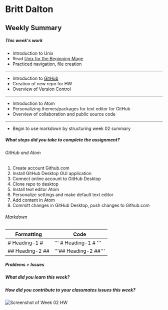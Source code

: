 # Britt Dalton #

## Weekly Summary ##

##### This week's work #####

* Introduction to Unix
* Read [Unix for the Beginning Mage](http://unixmages.com/ufbm.pdf)
* Practiced navigation, file creation
---
* Introduction to [GitHub](https://github.com)
* Creation of new repo for HW
* Overview of Version Control
---
* Introduction to Atom
* Personalizing themes/packages for text editor for GitHub
* Overview of collaboration and public source code
---
* Begin to use markdown by structuring week 02 summary


##### What steps did you take to complete the assignment? #####

###### GitHub and Atom ######
1. Create account Github.com
2. Install GitHub Desktop GUI application
3. Connect online account to GitHub Desktop
3. Clone repo to desktop
4. Install text editor Atom
5. Personalize settings and make default text editor
6. Add content in Atom
7. Committ changes in GitHub Desktop, push changes to Github.com


###### Markdown ######

|Formatting | Code|
|---------- | -----|
|# Heading-1 # | ''' # Heading-1 # '''|
|## Heading-2 ## | '''## Heading-2 ##'''|

##### Problems + Issues #####

##### What did you learn this week? #####

##### How did you contribute to your classmates issues this week? #####


![Screenshot of Week 02 HW](name-of-the-image-file.jpg)
